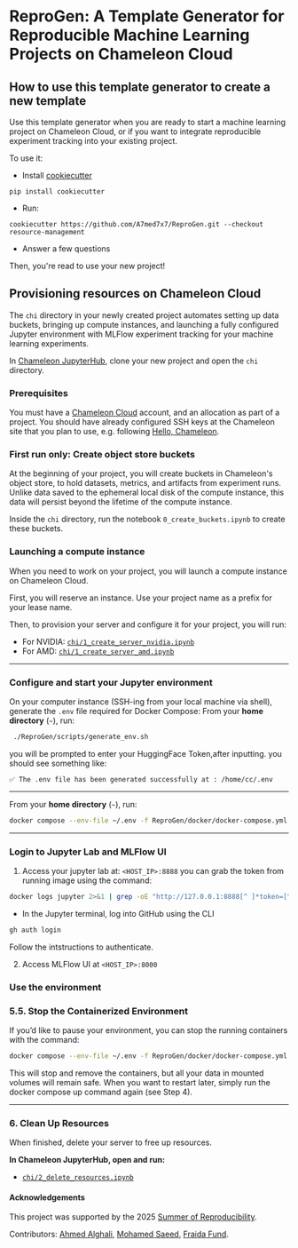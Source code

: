 # ReproGen: A Template Generator for Reproducible Machine Learning Projects on Chameleon Cloud

## How to use this template generator to create a new template

Use this template generator when you are ready to start a machine learning project on Chameleon Cloud, or if you want to integrate reproducible experiment tracking into your existing project.

To use it:

* Install [cookiecutter](https://github.com/cookiecutter/cookiecutter)

```
pip install cookiecutter
```

* Run:

```
cookiecutter https://github.com/A7med7x7/ReproGen.git --checkout resource-management 
```


* Answer a few questions

Then, you're read to use your new project!

## Provisioning resources on Chameleon Cloud

The `chi` directory in your newly created project automates setting up data buckets, bringing up compute instances, and launching a fully configured Jupyter environment with MLFlow experiment tracking for your machine learning experiments.

In [Chameleon JupyterHub](https://jupyter.chameleoncloud.org/hub/), clone your new project and open the `chi` directory.

### Prerequisites

You must have a [Chameleon Cloud](https://chameleoncloud.org) account, and an allocation as part of a project. You should have already configured SSH keys at the Chameleon site that you plan to use, e.g. following [Hello, Chameleon](https://teaching-on-testbeds.github.io/hello-chameleon/).

### First run only: Create object store buckets

At the beginning of your project, you will create buckets in Chameleon's object store, to hold datasets, metrics, and artifacts from experiment runs. Unlike data saved to the ephemeral local disk of the compute instance, this data will persist beyond the lifetime of the compute instance.

Inside the `chi` directory, run the notebook `0_create_buckets.ipynb` to create these buckets.

### Launching a compute instance

When you need to work on your project, you will launch a compute instance on Chameleon Cloud.

First, you will reserve an instance. Use your project name as a prefix for your lease name.

Then, to provision your server and configure it for your project, you will run:

- For NVIDIA: [`chi/1_create_server_nvidia.ipynb`](chi/1_create_server_nvidia.ipynb)
- For AMD:  [`chi/1_create_server_amd.ipynb`](chi/1_create_server_amd.ipynb)

---

### Configure and start your Jupyter environment

On your computer instance (SSH-ing from your local machine via shell), generate the `.env` file required for Docker Compose:
From your **home directory** (`~`), run:

```sh
 ./ReproGen/scripts/generate_env.sh
```

you will be prompted to enter your HuggingFace Token,after inputting.
you should see something like:

`✅ The .env file has been generated successfully at : /home/cc/.env`

---

From your **home directory** (`~`), run:

```sh
docker compose --env-file ~/.env -f ReproGen/docker/docker-compose.yml up -d --build
```

---

### Login to Jupyter Lab and MLFlow UI

1. Access your jupyter lab at:  `<HOST_IP>:8888` you can grab the token from running image using the command:

```sh
docker logs jupyter 2>&1 | grep -oE "http://127.0.0.1:8888[^ ]*token=[^ ]*"
```

- In the Jupyter terminal, log into GitHub using the CLI

```sh
gh auth login
```

Follow the intstructions to authenticate.

2. Access MLFlow UI at `<HOST_IP>:8000`

### Use the environment


### 5.5. Stop the Containerized Environment

If you’d like to pause your environment, you can stop the running containers with the command:

```sh
docker compose --env-file ~/.env -f ReproGen/docker/docker-compose.yml down
```

This will stop and remove the containers, but all your data in mounted volumes will remain safe.
When you want to restart later, simply run the docker compose up command again (see Step 4).

---

### 6. Clean Up Resources

When finished, delete your server to free up resources.

**In Chameleon JupyterHub, open and run:**

- [`chi/2_delete_resources.ipynb`](chi/2_delete_resources.ipynb)

#### Acknowledgements

This project was supported by the 2025 [Summer of Reproducibility](https://ucsc-ospo.github.io/sor/).

Contributors: [Ahmed Alghali](https://ucsc-ospo.github.io/author/ahmed-alghali/), [Mohamed Saeed](https://ucsc-ospo.github.io/author/mohamed-saeed/), [Fraida Fund](https://ucsc-ospo.github.io/author/fraida-fund/).
